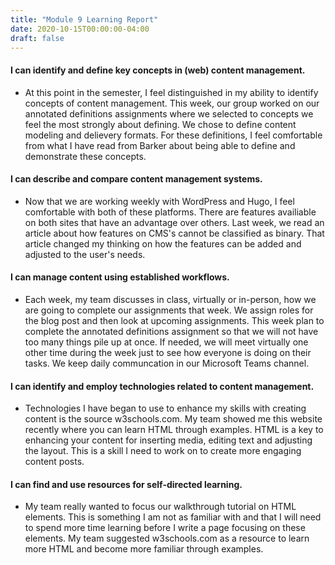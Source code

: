 ```yaml
---
title: "Module 9 Learning Report"
date: 2020-10-15T00:00:00-04:00
draft: false
---
```


#### I can identify and define key concepts in (web) content management.
- At this point in the semester, I feel distinguished in my ability to identify concepts of content management. This week, our group worked on our annotated definitions assignments where we selected to concepts we feel the most strongly about defining. We chose to define content modeling and delievery formats. For these definitions, I feel comfortable from what I have read from Barker about being able to define and demonstrate these concepts.

#### I can describe and compare content management systems.
- Now that we are working weekly with WordPress and Hugo, I feel comfortable with both of these platforms. There are features availiable on both sites that have an advantage over others. Last week, we read an article about how features on CMS's cannot be classified as binary. That article changed my thinking on how the features can be added and adjusted to the user's needs.

#### I can manage content using established workflows.
- Each week, my team discusses in class, virtually or in-person, how we are going to complete our assignments that week. We assign roles for the blog post and then look at upcoming assignments. This week plan to complete the annotated definitions assignment so that we will not have too many things pile up at once. If needed, we will meet virtually one other time during the week just to see how everyone is doing on their tasks. We keep daily communcation in our Microsoft Teams channel.

#### I can identify and employ technologies related to content management.
- Technologies I have began to use to enhance my skills with creating content is the source w3schools.com. My team showed me this website recently where you can learn HTML through examples. HTML is a key to enhancing your content for inserting media, editing text and adjusting the layout. This is a skill I need to work on to create more engaging content posts.

#### I can find and use resources for self-directed learning.
- My team really wanted to focus our walkthrough tutorial on HTML elements. This is something I am not as familiar with and that I will need to spend more time learning before I write a page focusing on these elements. My team suggested w3schools.com as a resource to learn more HTML and become more familiar through examples.
